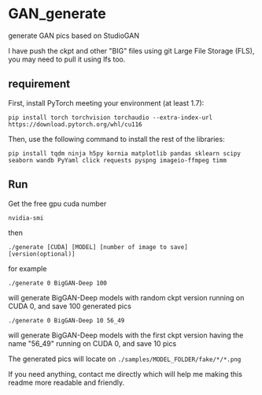 # GAN_generate
generate GAN pics based on StudioGAN

I have push the ckpt and other "BIG" files using git Large File Storage (FLS), you may need to pull it using lfs too.

## requirement
First, install PyTorch meeting your environment (at least 1.7):
```
pip install torch torchvision torchaudio --extra-index-url https://download.pytorch.org/whl/cu116
```
Then, use the following command to install the rest of the libraries:
```
pip install tqdm ninja h5py kornia matplotlib pandas sklearn scipy seaborn wandb PyYaml click requests pyspng imageio-ffmpeg timm
```

## Run
Get the free gpu cuda number
```
nvidia-smi
```

then
```
./generate [CUDA] [MODEL] [number of image to save] [version(optional)]
```
for example
```
./generate 0 BigGAN-Deep 100
```
will generate BigGAN-Deep models with random ckpt version running on CUDA 0, and save 100 generated pics

```
./generate 0 BigGAN-Deep 10 56_49
```
will generate BigGAN-Deep models with the first ckpt version having the name "56_49" running on CUDA 0, and save 10 pics

The generated pics will locate on ```./samples/MODEL_FOLDER/fake/*/*.png```


If you need anything, contact me directly which will help me making this readme more readable and friendly.
